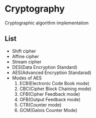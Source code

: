 # Cryptography
Cryptographic algorithm implementation

## List
- Shift cipher
- Affine cipher
- Stream cipher
- DES(Data Encryption Standard)
- AES(Advanced Encryption Standarad)
- Modes of AES
    1. ECB(Electronic Code Book mode)
    2. CBC(Cipher Block Chaining mode)
    3. CFB(Cipher Feedback mode)
    4. OFB(Output Feedback mode)
    5. CTR(Counter mode)
    6. GCM(Galois Counter Mode)
